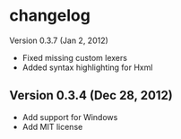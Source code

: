 changelog
===========

Version 0.3.7 (Jan 2, 2012)

* Fixed missing custom lexers
* Added syntax highlighting for Hxml

Version 0.3.4 (Dec 28, 2012)
-----------------------------

* Add support for Windows
* Add MIT license


